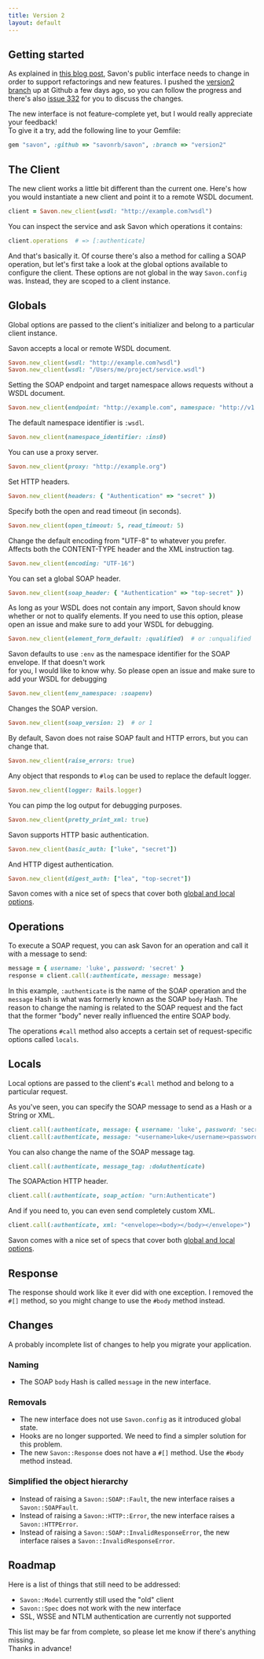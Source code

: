 ```yaml
---
title: Version 2
layout: default
---
```


Getting started
---------------

As explained in [this blog post](http://localhost:4000/2012/06/30/milestones.html), Savon's public interface
needs to change in order to support refactorings and new features. I pushed the [version2 branch](https://github.com/savonrb/savon/tree/version2)
up at Github a few days ago, so you can follow the progress and there's also [issue 332](https://github.com/savonrb/savon/issues/332) for you to
discuss the changes.

The new interface is not feature-complete yet, but I would really appreciate your feedback!  
To give it a try, add the following line to your Gemfile:

``` ruby
gem "savon", :github => "savonrb/savon", :branch => "version2"
```


The Client
----------

The new client works a little bit different than the current one. Here's how you would instantiate a new
client and point it to a remote WSDL document.

``` ruby
client = Savon.new_client(wsdl: "http://example.com?wsdl")
```

You can inspect the service and ask Savon which operations it contains:

``` ruby
client.operations  # => [:authenticate]
```

And that's basically it. Of course there's also a method for calling a SOAP operation, but let's first
take a look at the global options available to configure the client. These options are not global in
the way `Savon.config` was. Instead, they are scoped to a client instance.


Globals
-------

Global options are passed to the client's initializer and belong to a particular client instance.

Savon accepts a local or remote WSDL document.

``` ruby
Savon.new_client(wsdl: "http://example.com?wsdl")
Savon.new_client(wsdl: "/Users/me/project/service.wsdl")
```

Setting the SOAP endpoint and target namespace allows requests without a WSDL document.

``` ruby
Savon.new_client(endpoint: "http://example.com", namespace: "http://v1.example.com")
```

The default namespace identifier is `:wsdl`.

``` ruby
Savon.new_client(namespace_identifier: :ins0)
```

You can use a proxy server.

``` ruby
Savon.new_client(proxy: "http://example.org")
```

Set HTTP headers.

``` ruby
Savon.new_client(headers: { "Authentication" => "secret" })
```

Specify both the open and read timeout (in seconds).

``` ruby
Savon.new_client(open_timeout: 5, read_timeout: 5)
```

Change the default encoding from "UTF-8" to whatever you prefer.  
Affects both the CONTENT-TYPE header and the XML instruction tag.

``` ruby
Savon.new_client(encoding: "UTF-16")
```

You can set a global SOAP header.

``` ruby
Savon.new_client(soap_header: { "Authentication" => "top-secret" })
```

As long as your WSDL does not contain any import, Savon should know whether or not to qualify elements.
If you need to use this option, please open an issue and make sure to add your WSDL for debugging.

``` ruby
Savon.new_client(element_form_default: :qualified)  # or :unqualified
```

Savon defaults to use `:env` as the namespace identifier for the SOAP envelope. If that doesn't work  
for you, I would like to know why. So please open an issue and make sure to add your WSDL for debugging

``` ruby
Savon.new_client(env_namespace: :soapenv)
```

Changes the SOAP version.

``` ruby
Savon.new_client(soap_version: 2)  # or 1
```

By default, Savon does not raise SOAP fault and HTTP errors, but you can change that.

``` ruby
Savon.new_client(raise_errors: true)
```

Any object that responds to `#log` can be used to replace the default logger.

``` ruby
Savon.new_client(logger: Rails.logger)
```

You can pimp the log output for debugging purposes.

``` ruby
Savon.new_client(pretty_print_xml: true)
```

Savon supports HTTP basic authentication.

``` ruby
Savon.new_client(basic_auth: ["luke", "secret"])
```

And HTTP digest authentication.

``` ruby
Savon.new_client(digest_auth: ["lea", "top-secret"])
```

Savon comes with a nice set of specs that cover both
[global and local options](https://github.com/savonrb/savon/blob/version2/spec/integration/options_spec.rb).


Operations
----------

To execute a SOAP request, you can ask Savon for an operation and call it with a message to send:

``` ruby
message = { username: 'luke', password: 'secret' }
response = client.call(:authenticate, message: message)
```

In this example, `:authenticate` is the name of the SOAP operation and the `message` Hash is what was formerly
known as the SOAP `body` Hash. The reason to change the naming is related to the SOAP request and the fact that
the former "body" never really influenced the entire SOAP body.

The operations `#call` method also accepts a certain set of request-specific options called `locals`.


Locals
------

Local options are passed to the client's `#call` method and belong to a particular request.

As you've seen, you can specify the SOAP message to send as a Hash or a String or XML.

``` ruby
client.call(:authenticate, message: { username: 'luke', password: 'secret' })
client.call(:authenticate, message: "<username>luke</username><password>secret</password>")
```

You can also change the name of the SOAP message tag.

``` ruby
client.call(:authenticate, message_tag: :doAuthenticate)
```

The SOAPAction HTTP header.

``` ruby
client.call(:authenticate, soap_action: "urn:Authenticate")
```

And if you need to, you can even send completely custom XML.

``` ruby
client.call(:authenticate, xml: "<envelope><body></body></envelope>")
```

Savon comes with a nice set of specs that cover both
[global and local options](https://github.com/savonrb/savon/blob/version2/spec/integration/options_spec.rb).


Response
--------

The response should work like it ever did with one exception. I removed the `#[]` method,
so you might change to use the `#body` method instead.


Changes
-------

A probably incomplete list of changes to help you migrate your application.


### Naming

* The SOAP `body` Hash is called `message` in the new interface.

### Removals

* The new interface does not use `Savon.config` as it introduced global state.
* Hooks are no longer supported. We need to find a simpler solution for this problem.
* The new `Savon::Response` does not have a `#[]` method. Use the `#body` method instead.

### Simplified the object hierarchy

* Instead of raising a `Savon::SOAP::Fault`, the new interface raises a `Savon::SOAPFault`.
* Instead of raising a `Savon::HTTP::Error`, the new interface raises a `Savon::HTTPError`.
* Instead of raising a `Savon::SOAP::InvalidResponseError`, the new interface raises a `Savon::InvalidResponseError`.


Roadmap
-------

Here is a list of things that still need to be addressed:

* `Savon::Model` currently still used the "old" client
* `Savon::Spec` does not work with the new interface
* SSL, WSSE and NTLM authentication are currently not supported

This list may be far from complete, so please let me know if there's anything missing.  
Thanks in advance!
